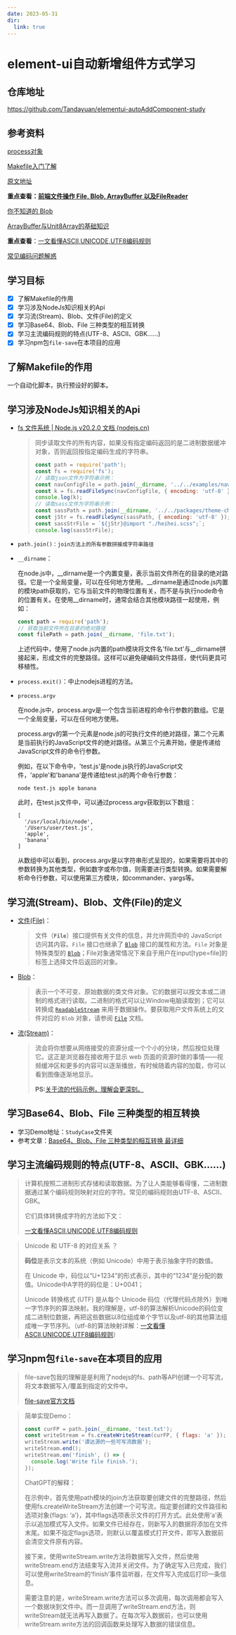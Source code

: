 ```yaml
---
date: 2023-05-31
dir:
  link: true
---
```

# element-ui自动新增组件方式学习

## 仓库地址
https://github.com/Tandayuan/elementui-autoAddComponent-study

## 参考资料
[process对象](http://javascript.ruanyifeng.com/nodejs/process.html)

[Makefile入门了解](https://zhuanlan.zhihu.com/p/56489231)

[原文地址](https://juejin.cn/post/7031331765482422280)

**重点查看：[前端文件操作 File, Blob, ArrayBuffer 以及FileReader](https://blog.csdn.net/qfc_128220/article/details/122233317)**

[你不知道的 Blob](https://mp.weixin.qq.com/s/lQKTCS_QB0E62SK9oXD4LA)

[ArrayBuffer与Unit8Array的基础知识](https://mp.weixin.qq.com/s?__biz=MzI2MjcxNTQ0Nw==&mid=2247484317&idx=1&sn=c0b397b6bd5fdfced0c1bebc187a7c0d&chksm=ea47a2c5dd302bd37b285f65dd7a92df8ca1bc213465091e82a28be08ec5808b905e9fb69bec&scene=21#wechat_redirect)

**重点查看**：[一文看懂ASCII,UNICODE,UTF8编码规则](https://zhuanlan.zhihu.com/p/475820456)

[常见编码问题解惑](https://www.unicode.org/faq/utf_bom.html)

## 学习目标
+ [x] 了解Makefile的作用
+ [x] 学习涉及NodeJs知识相关的Api
+ [x] 学习流(Stream)、Blob、文件(File)的定义
+ [x] 学习Base64、Blob、File 三种类型的相互转换
+ [x] 学习主流编码规则的特点(UTF-8、ASCII、GBK……)
+ [x] 学习npm包`file-save`在本项目的应用

## 了解Makefile的作用

一个自动化脚本，执行预设好的脚本。

## 学习涉及NodeJs知识相关的Api

+ [fs 文件系统 | Node.js v20.2.0 文档 (nodejs.cn)](https://nodejs.cn/api/fs.html#fsreadfilesyncpath-options)

  > 同步读取文件的所有内容，如果没有指定编码返回的是二进制数据缓冲对象，否则返回按指定编码生成的字符串。
  >
  > ```js
  > const path = require('path');
  > const fs = require('fs');
  > // 读取json文件为字符串示例：
  > const navConfigFile = path.join(__dirname, '../../examples/nav.config.json');
  > const k = fs.readFileSync(navConfigFile, { encoding: 'utf-8' });
  > console.log(k);
  > // 读取sass文件为字符串示例：
  > const sassPath = path.join(__dirname, '../../packages/theme-chalk/src/index.scss');
  > const jStr = fs.readFileSync(sassPath, { encoding: 'utf-8' });
  > const sassStrFile = `${jStr}@import "./heihei.scss";`;
  > console.log(sassStrFile);
  > ```

+ `path.join()：join方法上的所有参数拼接成字符串路径` 

+ `__dirname`：

  在node.js中，__dirname是一个内置变量，表示当前文件所在的目录的绝对路径。它是一个全局变量，可以在任何地方使用。__dirname是通过node.js内置的模块path获取的，它与当前文件的物理位置有关，而不是与执行node命令的位置有关。在使用__dirname时，通常会结合其他模块路径一起使用，例如：

  ```js
  const path = require('path');
  // 获取当前文件所在目录的绝对路径
  const filePath = path.join(__dirname, 'file.txt');
  ```

  上述代码中，使用了node.js内置的path模块将文件名'file.txt'与__dirname拼接起来，形成文件的完整路径。这样可以避免硬编码文件路径，使代码更具可移植性。

+ `process.exit()`：中止nodejs进程的方法。

+ `process.argv`

  在node.js中，process.argv是一个包含当前进程的命令行参数的数组。它是一个全局变量，可以在任何地方使用。

  process.argv的第一个元素是node.js的可执行文件的绝对路径，第二个元素是当前执行的JavaScript文件的绝对路径。从第三个元素开始，便是传递给JavaScript文件的命令行参数。

  例如，在以下命令中，'test.js'是node.js执行的JavaScript文件，'apple'和'banana'是传递给test.js的两个命令行参数：

  ```
  node test.js apple banana
  ```

  此时，在test.js文件中，可以通过process.argv获取到以下数组：

  ```
  [
    '/usr/local/bin/node',
    '/Users/user/test.js',
    'apple',
    'banana'
  ]
  ```

  从数组中可以看到，process.argv是以字符串形式呈现的，如果需要将其中的参数转换为其他类型，例如数字或布尔值，则需要进行类型转换。如果需要解析命令行参数，可以使用第三方模块，如commander、yargs等。

## 学习流(Stream)、Blob、文件(File)的定义

+ [文件(File)](https://developer.mozilla.org/zh-CN/docs/Web/API/File)：

  > 文件（**`File`**）接口提供有关文件的信息，并允许网页中的 JavaScript 访问其内容。`File` 接口也继承了 [`Blob`](https://developer.mozilla.org/zh-CN/docs/Web/API/Blob) 接口的属性和方法。`File` 对象是特殊类型的 [`Blob`](https://developer.mozilla.org/zh-CN/docs/Web/API/Blob)；File对象通常情况下来自于用户在input[type=file]的标签上选择文件后返回的对象。

+ [Blob](https://developer.mozilla.org/zh-CN/docs/Web/API/Blob)：

  > 表示一个不可变、原始数据的类文件对象。它的数据可以按文本或二进制的格式进行读取。二进制的格式可以让Window电脑读取到；它可以转换成 [`ReadableStream`](https://developer.mozilla.org/zh-CN/docs/Web/API/ReadableStream) 来用于数据操作。要获取用户文件系统上的文件对应的 `Blob` 对象，请参阅 [`File`](https://developer.mozilla.org/zh-CN/docs/Web/API/File) 文档。

+ [流(Stream)](https://developer.mozilla.org/zh-CN/docs/Web/API/Streams_API)：

  > 流会将你想要从网络接受的资源分成一个个小的分块，然后按位处理它。这正是浏览器在接收用于显示 web 页面的资源时做的事情——视频缓冲区和更多的内容可以逐渐播放，有时候随着内容的加载，你可以看到图像逐渐地显示。
  >
  > **PS:**[关于流的代码示例，理解会更深刻。](https://developer.mozilla.org/zh-CN/docs/Web/API/Streams_API#%E7%A4%BA%E4%BE%8B)


## 学习Base64、Blob、File 三种类型的相互转换

+ 学习Demo地址：`StudyCase`文件夹
+ 参考文章：[Base64、Blob、File 三种类型的相互转换 最详细](https://blog.csdn.net/BaymaxCSDN/article/details/108077233)

## 学习主流编码规则的特点(UTF-8、ASCII、GBK……)

> 计算机按照二进制形式存储和读取数据。为了让人类能够看得懂，二进制数据通过某个编码规则映射对应的字符。常见的编码规则由UTF-8、ASCII、GBK。
>
> 它们具体转换成字符的方法如下文：
>
> [一文看懂ASCII,UNICODE,UTF8编码规则](https://zhuanlan.zhihu.com/p/475820456)

> Unicode 和 UTF-8 的对应关系 ？
>
> **码位**是表示文本的系统（例如 Unicode）中用于表示抽象字符的数值。
>
> 在 Unicode 中，码位以“U+1234”的形式表示，其中的“1234”是分配的数值。Unicode中A字符的码位是：U+0041；
>
> Unicode 转换格式 (UTF) 是从每个 Unicode 码位（代理代码点除外）到唯一字节序列的算法映射。我的理解是，utf-8的算法解析Unicode的码位变成二进制位数据，再把这些数据以8位组成单个字节以及utf-8的其他算法组成唯一字节序列。（utf-8的算法映射详解：[一文看懂ASCII,UNICODE,UTF8编码规则](https://zhuanlan.zhihu.com/p/475820456)）

## 学习npm包`file-save`在本项目的应用

> file-save包我的理解是是利用了nodejs的fs、path等API创建一个可写流，将文本数据写入/覆盖到指定的文件中。
>
> [file-save官方文档](https://www.npmjs.com/package/file-save)

> 简单实现Demo：
>
> ```javascript
> const curFP = path.join(__dirname, 'test.txt');
> const writeStream = fs.createWriteStream(curFP, { flags: 'a' });
> writeStream.write('谭达源的一些可写流数据');
> writeStream.end();
> writeStream.on('finish', () => {
>   console.log('Write file finish.');
> });
> ```
>
> ChatGPT的解释：
>
> 在示例中，首先使用path模块的join方法获取要创建文件的完整路径，然后使用fs.createWriteStream方法创建一个可写流，指定要创建的文件路径和选项对象{flags: ‘a’}，其中flags选项表示文件的打开方式。此处使用’a’表示以追加模式写入文件。如果文件已经存在，则新写入的数据将添加在文件末尾。如果不指定flags选项，则默认以覆盖模式打开文件，即写入数据前会清空文件原有内容。
>
> 接下来，使用writeStream.write方法将数据写入文件，然后使用writeStream.end方法结束写入流并关闭文件。为了确定写入已完成，我们可以使用writeStream的’finish’事件监听器，在文件写入完成后打印一条信息。
>
> 需要注意的是，writeStream.write方法可以多次调用，每次调用都会写入一个数据块到文件中。而一旦调用了writeStream.end方法，则writeStream就无法再写入数据了。在每次写入数据前，也可以使用writeStream.write方法的回调函数来处理写入数据的错误信息。
